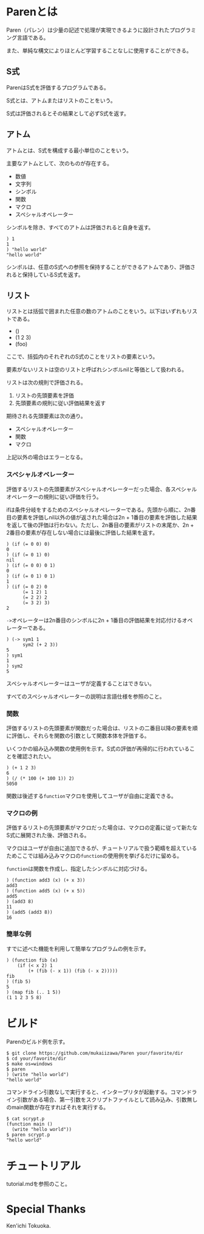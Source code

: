 # Parenとは
Paren（パレン）は少量の記述で処理が実現できるように設計されたプログラミング言語である。

また、単純な構文によりほとんど学習することなしに使用することができる。

## S式
ParenはS式を評価するプログラムである。

S式とは、アトムまたはリストのことをいう。

S式は評価されるとその結果として必ずS式を返す。

## アトム
アトムとは、S式を構成する最小単位のことをいう。

主要なアトムとして、次のものが存在する。

- 数値
- 文字列
- シンボル
- 関数
- マクロ
- スペシャルオペレーター

シンボルを除き、すべてのアトムは評価されると自身を返す。

    ) 1
    1
    ) "hello world"
    "hello world"

シンボルは、任意のS式への参照を保持することができるアトムであり、評価されると保持しているS式を返す。

## リスト
リストとは括弧で囲まれた任意の数のアトムのことをいう。以下はいずれもリストである。

- ()
- (1 2 3)
- (foo)

ここで、括弧内のそれぞれのS式のことをリストの要素という。

要素がないリストは空のリストと呼ばれシンボルnilと等価として扱われる。

リストは次の規則で評価される。

1. リストの先頭要素を評価
1. 先頭要素の規則に従い評価結果を返す

期待される先頭要素は次の通り。

- スペシャルオペレーター
- 関数
- マクロ

上記以外の場合はエラーとなる。

### スペシャルオペレーター
評価するリストの先頭要素がスペシャルオペレーターだった場合、各スペシャルオペレーターの規則に従い評価を行う。

ifは条件分岐をするためのスペシャルオペレーターである。先頭から順に、2n番目の要素を評価しnil以外の値が返された場合は2n + 1番目の要素を評価した結果を返して後の評価は行わない。ただし、2n番目の要素がリストの末尾か、2n + 2番目の要素が存在しない場合には最後に評価した結果を返す。

    ) (if (= 0 0) 0)
    0
    ) (if (= 0 1) 0)
    nil
    ) (if (= 0 0) 0 1)
    0
    ) (if (= 0 1) 0 1)
    1
    ) (if (= 0 2) 0
          (= 1 2) 1
          (= 2 2) 2
          (= 3 2) 3)
    2

`->`オペレーターは2n番目のシンボルに2n + 1番目の評価結果を対応付けるオペレーターである。

    ) (-> sym1 1
          sym2 (+ 2 3))
    5
    ) sym1
    1
    ) sym2
    5

スペシャルオペレーターはユーザが定義することはできない。

すべてのスペシャルオペレーターの説明は言語仕様を参照のこと。

### 関数
評価するリストの先頭要素が関数だった場合は、リストの二番目以降の要素を順に評価し、それらを関数の引数として関数本体を評価する。

いくつかの組み込み関数の使用例を示す。S式の評価が再帰的に行われていることを確認されたい。

    ) (+ 1 2 3)
    6
    ) (/ (* 100 (+ 100 1)) 2)
    5050

関数は後述する`function`マクロを使用してユーザが自由に定義できる。

### マクロの例
評価するリストの先頭要素がマクロだった場合は、マクロの定義に従って新たなS式に展開された後、評価される。

マクロはユーザが自由に追加できるが、チュートリアルで扱う範疇を超えているためここでは組み込みマクロの`function`の使用例を挙げるだけに留める。

`function`は関数を作成し、指定したシンボルに対応づける。

    ) (function add3 (x) (+ x 3))
    add3
    ) (function add5 (x) (+ x 5))
    add5
    ) (add3 8)
    11
    ) (add5 (add3 8))
    16

### 簡単な例
すでに述べた機能を利用して簡単なプログラムの例を示す。

    ) (function fib (x)
        (if (< x 2) 1
            (+ (fib (- x 1)) (fib (- x 2)))))
    fib
    ) (fib 5)
    5
    ) (map fib (.. 1 5))
    (1 1 2 3 5 8)

# ビルド
Parenのビルド例を示す。

    $ git clone https://github.com/mukaiizawa/Paren your/favorite/dir
    $ cd your/favorite/dir
    $ make os=windows
    $ paren
    ) (write "hello world")
    "hello world"

コマンドライン引数なしで実行すると、インタープリタが起動する。コマンドライン引数がある場合、第一引数をスクリプトファイルとして読み込み、引数無しのmain関数が存在すればそれを実行する。

    $ cat scrypt.p
    (function main ()
      (write "hello world"))
    $ paren scrypt.p
    "hello world"

# チュートリアル
tutorial.mdを参照のこと。

# Special Thanks
Ken'ichi Tokuoka.
